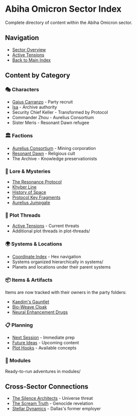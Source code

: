 # Abiha Omicron Sector Index

Complete directory of content within the Abiha Omicron sector.

## Navigation
- [Sector Overview](README.md)
- [Active Tensions](plot-threads/active-tensions.md)
- [Back to Main Index](../../MASTER-INDEX.md)

## Content by Category


### 🎭 Characters
- [Gaius Carranzo](characters/gaius-carranzo.md) - Party recruit
- [Isa](characters/isa-archive-authority.md) - Archive authority
- Security Chief Keller - Transformed by Protocol
- Commander Zhou - Aurelius Consortium
- Sister Meris - Resonant Dawn refugee

### 🏛️ Factions
- [Aurelius Consortium](factions/aurelius-consortium.md) - Mining corporation
- [Resonant Dawn](factions/resonant-dawn.md) - Religious cult
- The Archive - Knowledge preservationists

### 📜 Lore & Mysteries
- [The Resonance Protocol](lore/resonance-protocol.md)
- [Khyber Line](lore/khyber-line.md)
- [History of Space](lore/history-of-space.md)
- [Protocol Key Fragments](lore/protocol-key-fragments.md)
- [Aurelius Jumpgate](lore/aurelius-jumpgate.md)

### 🎯 Plot Threads
- [Active Tensions](plot-threads/active-tensions.md) - Current threats
- Additional plot threads in plot-threads/

### 🌍 Systems & Locations
- [Coordinate Index](systems-coordinate-index.md) - Hex navigation
- Systems organized hierarchically in systems/
- Planets and locations under their parent systems

### 📦 Items & Artifacts
Items are now tracked with their owners in the party folders:
- [Kaedim's Gauntlet](../../party/kaedim-vecc/kaedim-gauntlet.md)
- [Bio-Weave Cloak](../../party/lance-bahringer/bio-weave-cloak.md)
- [Neural Enhancement Drugs](../../party/adrian-bogisich/drugs-and-compounds-reference.md)

### 📋 Planning
- [Next Session](planning/next-session/) - Immediate prep
- [Future Ideas](planning/future/) - Upcoming content
- [Plot Hooks](planning/ideas/) - Available concepts

### 🎲 Modules
Ready-to-run adventures in modules/

## Cross-Sector Connections
- [The Silence Architects](../../cross-sector/factions/silence-architects.md) - Universe threat
- [The Scream Truth](../../cross-sector/lore/the-scream-truth.md) - Genocide revelation
- [Stellar Dynamics](../../eradinus-expanse/factions/stellar-dynamics.md) - Dallas's former employer
